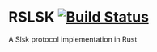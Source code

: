 # RSLSK [![Build Status](https://travis-ci.com/ndr-brt/rslsk.svg?branch=master)](https://travis-ci.com/ndr-brt/rslsk)

A Slsk protocol implementation in Rust
